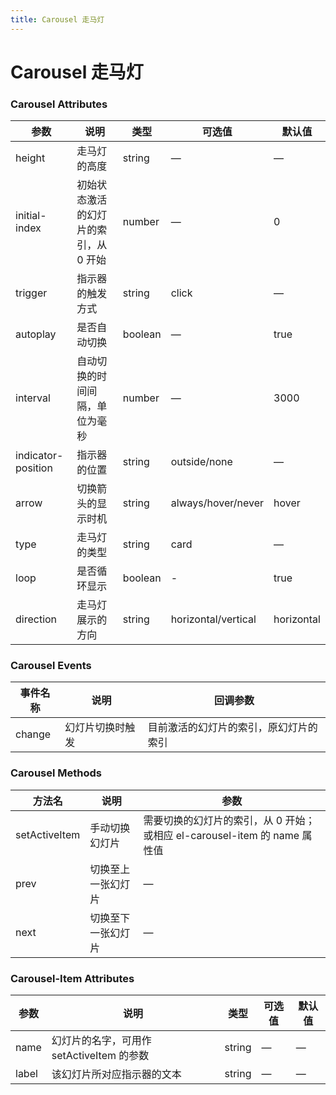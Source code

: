 ```yaml
---
title: Carousel 走马灯
---
```

# Carousel 走马灯 <Badge text="pass" type="success"/> <Badge text="0.0.1"/>

<ClientOnly>
  <Carousel-></Carousel->
</ClientOnly>

### Carousel Attributes

| 参数                  | 说明                   | 类型      | 可选值                 | 默认值        |
|---------------------|----------------------|---------|---------------------|------------|
| height              | 走马灯的高度               | string  | —                   | —          |
| initial\-index      | 初始状态激活的幻灯片的索引，从 0 开始 | number  | —                   | 0          |
| trigger             | 指示器的触发方式             | string  | click               | —          |
| autoplay            | 是否自动切换               | boolean | —                   | true       |
| interval            | 自动切换的时间间隔，单位为毫秒      | number  | —                   | 3000       |
| indicator\-position | 指示器的位置               | string  | outside/none        | —          |
| arrow               | 切换箭头的显示时机            | string  | always/hover/never  | hover      |
| type                | 走马灯的类型               | string  | card                | —          |
| loop                | 是否循环显示               | boolean | \-                  | true       |
| direction           | 走马灯展示的方向             | string  | horizontal/vertical | horizontal |


### Carousel Events

| 事件名称   | 说明       | 回调参数                |
|--------|----------|---------------------|
| change | 幻灯片切换时触发 | 目前激活的幻灯片的索引，原幻灯片的索引 |

### Carousel Methods

| 方法名           | 说明        | 参数                                                   |
|---------------|-----------|------------------------------------------------------|
| setActiveItem | 手动切换幻灯片   | 需要切换的幻灯片的索引，从 0 开始；或相应 el\-carousel\-item 的 name 属性值 |
| prev          | 切换至上一张幻灯片 | —                                                    |
| next          | 切换至下一张幻灯片 | —                                                    |


### Carousel-Item Attributes

| 参数    | 说明                           | 类型     | 可选值 | 默认值 |
|-------|------------------------------|--------|-----|-----|
| name  | 幻灯片的名字，可用作 setActiveItem 的参数 | string | —   | —   |
| label | 该幻灯片所对应指示器的文本                | string | —   | —   |


